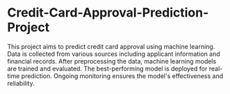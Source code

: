# Credit-Card-Approval-Prediction-Project
This project aims to predict credit card approval using machine learning. Data is collected from various sources including applicant information and financial records. After preprocessing the data, machine learning models are trained and evaluated. The best-performing model is deployed for real-time prediction. Ongoing monitoring ensures the model's effectiveness and reliability.
